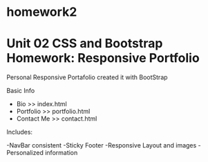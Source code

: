 # homework2

# Unit 02 CSS and Bootstrap Homework: Responsive Portfolio

Personal Responsive Portafolio created it with BootStrap

Basic Info

- Bio >> index.html
- Portfolio >> portfolio.html
- Contact Me >> contact.html

Includes:

-NavBar consistent
-Sticky Footer
-Responsive Layout and images
-Personalized information





